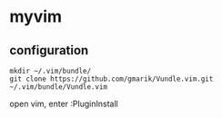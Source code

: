 # myvim

## configuration

```
mkdir ~/.vim/bundle/
git clone https://github.com/gmarik/Vundle.vim.git ~/.vim/bundle/Vundle.vim
```

open vim, enter :PluginInstall

